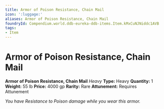 ```yaml
---
title: Armor of Poison Resistance, Chain Mail
icon: ':luggage:'
aliases: Armor of Poison Resistance, Chain Mail
foundryId: Compendium.world.ddb-eureka-ddb-items.Item.kMxCuNJNiddc1AVB
tags:
- Item
---
```


# Armor of Poison Resistance, Chain Mail

**Armor of Poison Resistance, Chain Mail**
_Heavy_
**Type:** Heavy
**Quantity:** 1
**Weight:** 55 lb
**Price:** 4000 gp
**Rarity:** Rare
**Attunement:** Requires Attunement

*You have Resistance to Poison damage while you wear this armor.*